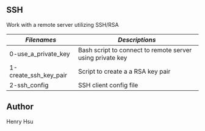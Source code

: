 ## SSH

Work with a remote server utilizing SSH/RSA

|          *Filenames*                       |            *Descriptions*                                               |
|--------------------------------------------|-------------------------------------------------------------------------|
| 0-use_a_private_key                        | Bash script to connect to remote server using private key               |
| 1-create_ssh_key_pair                      | Script to create a a RSA key pair                                       |
| 2-ssh_config                               | SSH client config file                                                  |


## Author
Henry Hsu
